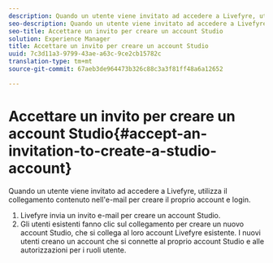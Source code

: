 ```yaml
---
description: Quando un utente viene invitato ad accedere a Livefyre, utilizza il collegamento contenuto nell'e-mail per creare il proprio account e login.
seo-description: Quando un utente viene invitato ad accedere a Livefyre, utilizza il collegamento contenuto nell'e-mail per creare il proprio account e login.
seo-title: Accettare un invito per creare un account Studio
solution: Experience Manager
title: Accettare un invito per creare un account Studio
uuid: 7c3d11a3-9799-43ae-a63c-9ce2cb15782c
translation-type: tm+mt
source-git-commit: 67aeb3de964473b326c88c3a3f81ff48a6a12652

---
```



# Accettare un invito per creare un account Studio{#accept-an-invitation-to-create-a-studio-account}

Quando un utente viene invitato ad accedere a Livefyre, utilizza il collegamento contenuto nell'e-mail per creare il proprio account e login.

1. Livefyre invia un invito e-mail per creare un account Studio.
1. Gli utenti esistenti fanno clic sul collegamento per creare un nuovo account Studio, che si collega al loro account Livefyre esistente. I nuovi utenti creano un account che si connette al proprio account Studio e alle autorizzazioni per i ruoli utente.
